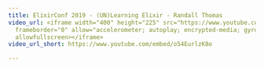 ```yaml
---
title: ElixirConf 2019 - (UN)Learning Elixir - Randall Thomas
video_url: <iframe width="400" height="225" src="https://www.youtube.com/embed/o54EurlzK8o"
  frameborder="0" allow="accelerometer; autoplay; encrypted-media; gyroscope; picture-in-picture"
  allowfullscreen></iframe>
video_url_short: https://www.youtube.com/embed/o54EurlzK8o

---
```

